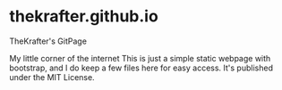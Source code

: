 # thekrafter.github.io
TheKrafter's GitPage

My little corner of the internet
This is just a simple static webpage with bootstrap, and I do keep a few files here for easy access. It's published under the MIT License.
